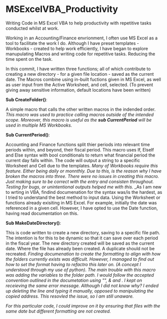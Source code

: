 # MSExcelVBA_Productivity
Writing Code in MS Excel VBA to help productivity with repetitive tasks conducted whilst at work.


Working in an Accounting/Finance envrionment, I often use MS Excel as a tool to facilitate the work I do. 
Although I have preset templates - Workbooks - created to help work efficiently, I have began to explore manupulating Macros and writing code for repetitive tasks. Reducing the time spent on the task. 

In this commit, I have written three functions; all of which contribute to creating a new directory - for a given file location - saved as the current date.
The Macros combine using in-built fuctions given in MS Excel, as well as user input from the Active Worksheet, and cell, selected. 
(To prevent giving away sensitive information, default locations have been written)


**Sub CreateFolder()**:

A simple macro that calls the other written macros in the indended order. 
 _This macro was used to practice calling macros outside of the intended scope._
 _Moreover, this macro is useful as the **sub CurrentPeriod** will be used in multiple MS Workbooks._
 
 **Sub CurrentPeriod()**:
 
Accounting and Finance functions split thier periods into relevant time periods within, and beyond, their fiscal period. This macro uses If, ElseIf and Else syntax
 with bool conditionals to return what financial period the current day falls within. The code will output a string to a specific Worksheet and Cell due to the   templates.
  _Many of Workbooks require this feature. Either being daily or monnthly. Due to this, is the reason why I have broken the macros into three._
  _There were no issues in creating this macro. Just making sure to be correct with the entry and consisten throughout. Testing for bugs, or unintentional outputs helped
  me with this._
 _As I am new to wrting in VBA, findind documenation for the syntax was/is the hardest, as I tried to understand the best method to input data. Using the Worksheet or 
 functions already exisiting in MS Excel. For example, initially the date was referenced in a given cell. However, I have opted to use the Date function, having 
 read documentation on this. 
 
 **Sub MakeDateDirectory()**:

This is code written to create a new directory, saving to a specific file path. The intention is for this to be dynamic so that it can save over each period in the
 fiscal year. The new directory created will be saved as the current date. Where the file has already been created. A duplicate should not be recreated. 
  _Finding documenation to create the formatting to align with how the folders currently exists was difficult. However, I managed to find out how to set the format
  having to refactro this later on. (A concept I understood through my use of python).
  The main trouble with this macro was adding the variables to the folder path. I would follow the accepted convention outlined in the documetation using "", & and
  \. I kept on receieving the same error message. Although I did not know why? I ended up deleting the line and typing it manually, opposed to manipulating the 
  copied address. This resovled the issue, so I am still unaware._
  
  _For this particular code, I could improve on it by ensuring that files with the same date but different formatting are not created._
  
